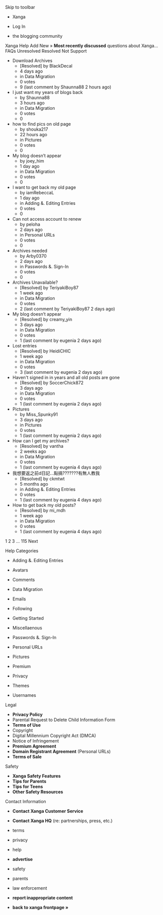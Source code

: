 Skip to toolbar

*   Xanga

*   Log In

*   the blogging community

Xanga Help Add New » **Most recently discussed** questions about Xanga… FAQs Unresolved Resolved Not Support

*   Download Archives
    *   \[Resolved\] by BlackDecal
    *   4 days ago
    *   in Data Migration
    *   0 votes
    *   9 (last comment by Shaunna88 2 hours ago)
*   I just want my years of blogs back
    *   by Shaunna88
    *   3 hours ago
    *   in Data Migration
    *   0 votes
    *   0
*   how to find pics on old page
    *   by shouka217
    *   22 hours ago
    *   in Pictures
    *   0 votes
    *   0
*   My blog doesn’t appear
    *   by joey\_him
    *   1 day ago
    *   in Data Migration
    *   0 votes
    *   0
*   I want to get back my old page
    *   by iamRebeccaL
    *   1 day ago
    *   in Adding &. Editing Entries
    *   0 votes
    *   0
*   Can not access account to renew
    *   by peloha
    *   2 days ago
    *   in Personal URLs
    *   0 votes
    *   0
*   Archives needed
    *   by Arby0370
    *   2 days ago
    *   in Passwords &. Sign-In
    *   0 votes
    *   0
*   Archives Unavailable?
    *   \[Resolved\] by TeriyakiBoy87
    *   1 week ago
    *   in Data Migration
    *   0 votes
    *   2 (last comment by TeriyakiBoy87 2 days ago)
*   My blog doesn’t appear
    *   \[Resolved\] by creamy\_yin
    *   3 days ago
    *   in Data Migration
    *   0 votes
    *   1 (last comment by eugenia 2 days ago)
*   Lost entries
    *   \[Resolved\] by HeidiCHIC
    *   1 week ago
    *   in Data Migration
    *   0 votes
    *   3 (last comment by eugenia 2 days ago)
*   Haven't signed in in years and all old posts are gone
    *   \[Resolved\] by SoccerChick872
    *   3 days ago
    *   in Data Migration
    *   0 votes
    *   1 (last comment by eugenia 2 days ago)
*   Pictures
    *   by Miss\_Spunky91
    *   3 days ago
    *   in Pictures
    *   0 votes
    *   1 (last comment by eugenia 2 days ago)
*   How can I get my archives?
    *   \[Resolved\] by vantha
    *   2 weeks ago
    *   in Data Migration
    *   0 votes
    *   1 (last comment by eugenia 4 days ago)
*   我想要返之前d日記...點搞???????有無人教我
    *   \[Resolved\] by ckmtwt
    *   5 months ago
    *   in Adding &. Editing Entries
    *   0 votes
    *   1 (last comment by eugenia 4 days ago)
*   How to get back my old posts?
    *   \[Resolved\] by mi\_mdh
    *   1 week ago
    *   in Data Migration
    *   0 votes
    *   1 (last comment by eugenia 4 days ago)

1 2 3 ... 115 Next

Help Categories

*   Adding &. Editing Entries
*   Avatars
*   Comments
*   Data Migration
*   Emails
*   Following
*   Getting Started
*   Miscellaenous

*   Passwords &. Sign-In
*   Personal URLs
*   Pictures
*   Premium
*   Privacy
*   Themes
*   Usernames

Legal

*   **Privacy Policy**
*   Parental Request to Delete Child Information Form
*   **Terms of Use**
*   Copyright
*   Digital Millennium Copyright Act (DMCA)
*   Notice of Infringement
*   **Premium Agreement**
*   **Domain Registrant Agreement** (Personal URLs)
*   **Terms of Sale**

Safety

*   **Xanga Safety Features**
*   **Tips for Parents**
*   **Tips for Teens**
*   **Other Safety Resources**

Contact Information

*   **Contact Xanga Customer Service**
*   **Contact Xanga HQ** (re: partnerships, press, etc.)

*   terms
*   privacy
*   help
*   **advertise**

*   safety
*   parents
*   law enforcement
*   **report inappropriate content**

*   **back to xanga frontpage »**